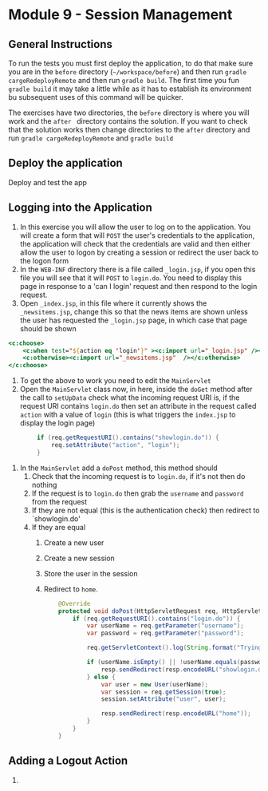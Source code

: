 # Module 9 - Session Management

## General Instructions

To run the tests you must first deploy the application, to do that make sure you are in the `before` directory (`~/workspace/before`) and then run `gradle cargeRedeployRemote` and then run `gradle build`. The first time you fun `gradle build` it may take a little while as it has to establish its environment bu subsequent uses of this command will be quicker.

The exercises have two directories, the `before` directory is where you will work and the `after ` directory contains the solution. If you want to check that the solution works then change directories to the `after` directory and run `gradle cargeRedeployRemote` and `gradle build`

## Deploy the application

Deploy and test the app

## Logging into the Application

1. In this exercise you will allow the user to log on to the application. You will create a form that will `POST` the user's credentials to the application, the application will check that the credentials are valid and then either allow the user to logon by creating a session or redirect the user back to the logon form
1. In the `WEB-INF` directory there is a file called `_login.jsp`, if you open this file you will see that it will `POST` to `login.do`. You need to display this page in response to a 'can I login' request and then respond to the login request.
1. Open `_index.jsp`, in this file where it currently shows the `_newsitems.jsp`, change this so that the news items are shown unless the user has requested the `_login.jsp` page, in which case that page should be shown
```jsp
<c:choose>
    <c:when test="${action eq 'login'}" ><c:import url="_login.jsp" /></c:when>
    <c:otherwise><c:import url="_newsitems.jsp"  /></c:otherwise>
</c:choose>
```
1. To get the above to work you need to edit the `MainServlet`
1. Open the `MainServlet` class now, in here, inside the `doGet` method after the call to `setUpData` check what the incoming request URI is, if the request URI contains `login.do` then set an attribute in the request called `action` with a value of `login` (this is what triggers the `index.jsp` to display the login page)
```java
        if (req.getRequestURI().contains("showlogin.do")) {
            req.setAttribute("action", "login");
        }
```
1. In the `MainServlet` add a `doPost` method, this method should
    1. Check that the incoming request is to `login.do`, if it's not then do nothing
    1. If the request is to `login.do` then grab the `username` and `password` from the request
    1. If they are not equal (this is the authentication check) then redirect to `showlogin.do'
    1. If they are equal 
        1. Create a new user
        1. Create a new session
        1. Store the user in the session
        1. Redirect to `home`.

            ```java
                @Override
                protected void doPost(HttpServletRequest req, HttpServletResponse resp) throws ServletException, IOException {
                    if (req.getRequestURI().contains("login.do")) {
                        var userName = req.getParameter("username");
                        var password = req.getParameter("password");

                        req.getServletContext().log(String.format("Trying to log in userName: %s, password: %s", userName, password));

                        if (userName.isEmpty() || !userName.equals(password)) {
                            resp.sendRedirect(resp.encodeURL("showlogin.do"));
                        } else {
                            var user = new User(userName);
                            var session = req.getSession(true);
                            session.setAttribute("user", user);

                            resp.sendRedirect(resp.encodeURL("home"));
                        }
                    }
                }
            ```

## Adding a Logout Action

1.